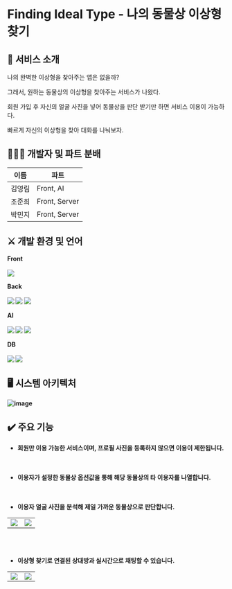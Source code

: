 # Finding Ideal Type - 나의 동물상 이상형 찾기

## 📱 서비스 소개

나의 완벽한 이상형을 찾아주는 앱은 없을까? 

그래서, 원하는 동물상의 이상형을 찾아주는 서비스가 나왔다. 

회원 가입 후 자신의 얼굴 사진을 넣어 동물상을 판단 받기만 하면 서비스 이용이 가능하다. 

빠르게 자신의 이상형을 찾아 대화를 나눠보자.

## 🧑🏻‍💻 개발자 및 파트 분배

이름 | 파트
--- | --- |
김영림 | Front, AI
조준희 | Front, Server
박민지 | Front, Server

## ⚔️ 개발 환경 및 언어

<strong>Front<strong><br><br>
<img src="https://img.shields.io/badge/JAVA-007396?style=flat&logo=java&logoColor=white"/>

<strong>Back<strong><br><br>
<img src="https://img.shields.io/badge/Spring%20Boot-6DB33F?style=flat&logo=spring%20boot&logoColor=white"/>
<img src="https://img.shields.io/badge/Amazon%20EC2-FF9900?style=flat&logo=amazon%20ec2&logoColor=white"/>
<img src="https://img.shields.io/badge/Amazon%20RDS-527FFF?style=flat&logo=amazon%20rds&logoColor=white"/>

<strong>AI<strong><br><br>
<img src="https://img.shields.io/badge/Python-3776AB?style=flat&logo=python&logoColor=white"/>
<img src="https://img.shields.io/badge/TensorFlow-FF6F00?style=flat&logo=tensorflow&logoColor=white"/>
<img src="https://img.shields.io/badge/Keras-D00000?style=flat&logo=keras&logoColor=white"/>

<strong>DB<strong><br><br>
<img src="https://img.shields.io/badge/MySQL-4479A1?style=flat&logo=mysql&logoColor=white"/>
<img src="https://img.shields.io/badge/Firebase-FFCA28?style=flat&logo=firebase&logoColor=white"/>

## 🖥 시스템 아키텍처

![image](https://user-images.githubusercontent.com/96540148/190299654-cca993fd-2af0-449b-b51b-8c1f10831ccc.png)

## ✔️ 주요 기능


* 회원만 이용 가능한 서비스이며, 프로필 사진을 등록하지 않으면 이용이 제한됩니다.<br><br><br>


* 이용자가 설정한 동물상 옵션값을 통해 해당 동물상의 타 이용자를 나열합니다.<br><br><br>


* 이용자 얼굴 사진을 분석해 제일 가까운 동물상으로 판단합니다.<br>

<table>
  <tr>
    <td>
      <img src="https://user-images.githubusercontent.com/100523178/190892946-16040599-9f91-44ca-8da6-3424c7904625.gif"/>
    </td>
    <td>
      <img src="https://user-images.githubusercontent.com/100523178/190891824-6809a81e-ad04-47ab-a53e-be09e9c648c7.gif"/>
    </td>
  <tr>
</table>
<br><br>

* 이상형 찾기로 연결된 상대방과 실시간으로 채팅할 수 있습니다.<br>

<table>
  <tr>
    <td>
      <img src="https://user-images.githubusercontent.com/100523178/190903065-147e2649-62d3-40e7-8859-bd2e2783a4c5.gif"/>
    </td>
    <td>
      <img src="https://user-images.githubusercontent.com/100523178/190903529-a3520d05-f95d-432d-9de4-aa60cd84e994.gif"/>
    </td>
  <tr>
</table>

